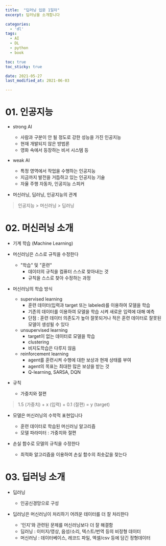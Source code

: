 ```yaml
---
title:  "딥러닝 입문 1일차" 
excerpt: 딥러닝을 소개합니다

categories:
  - 'dl'
tags:
  - AI
  - DL
  - python
  - book

toc: true
toc_sticky: true

date: 2021-05-27
last_modified_at: 2021-06-03

---
```


# 01. 인공지능

* strong AI
  + 사람과 구분이 안 될 정도로 강한 성능을 가진 인공지능
  + 현재 개발되지 않은 방법론
  + 영화 속에서 등장하는 비서 시스템 등

* weak AI
  + 특정 영역에서 작업을 수행하는 인공지능
  + 지금까지 발전을 거듭하고 있는 인공지능 기술
  + 자율 주행 자동차, 인공지능 스피커

* 머신러닝, 딥러닝, 인공지능의 관계

> 인공지능 > 머신러닝 > 딥러닝


# 02. 머신러닝 소개

* 기계 학습 (Machine Learning)

* 머신러닝은 스스로 규칙을 수정한다
  + "학습" 및 "훈련"
    - 데이터의 규칙을 컴퓨터 스스로 찾아내는 것
    - 규칙을 스스로 찾아 수정하는 과정

* 머신러닝의 학습 방식
  + supervised learning
    -  훈련 데이터(입력과 target 또는 labeled)를 이용하여 모델을 학습
    -  기존의 데이터를 이용하여 모델을 학습 시켜 새로운 입력에 대해 예측
    -  단점 : 훈련 데이터 의존도가 높아 잘못되거나 적은 훈련 데이터로 잘못된 모델이 생성될 수 있다
  + unsupervised learning
    -  target이 없는 데이터로 모델을 학습
    -  clustering
    -  비지도학습은 다루지 않음
  + reinforcement learning
    -  agent를 훈련시켜 수행에 대한 보상과 현재 상태를 부여
    -  agent의 목표는 최대한 많은 보상을 받는 것
    -  Q-learning, SARSA, DQN

* 규칙
  + 가중치와 절편 

> 1.5 (가중치)  + x (입력) + 0.1 (절편) = y (target)

* 모델은 머신러닝의 수학적 표현입니다
  + 훈련 데이터로 학습된 머신러닝 알고리즘
  + 모델 파라미터 : 가중치와 절편

* 손실 함수로 모델의 규칙을 수정한다
  + 최적화 알고리즘을 이용하여 손실 함수의 최솟값을 찾는다

# 03. 딥러닝 소개

* 딥러닝
  + 인공신경망으로 구성

* 딥러닝은 머신러닝이 처리하기 어려운 데이터를 더 잘 처리한다
  + '인지'와 관련된 문제를 머신러닝보다 더 잘 해결함
  + 딥러닝 : 이미지/영상, 음성/소리, 텍스트/번역 등의 비정형 데이터
  + 머신러닝 : 데이터베이스, 레코드 파일, 엑셀/csv 등에 담긴 정형데이터
